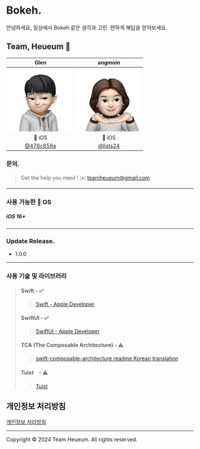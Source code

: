 # Bokeh.
안녕하세요, 일상에서 Bokeh 같은 생각과 고민.
편하게 해답을 얻어보세요.


## Team, Heueum 💭
**Glen** | **angmom** |
:---:|:---:|
<img width="170" alt="image" src="Assets/glen.JPG"> | <img width="170" alt="image" src="Assets/angmom.JPG">
 iOS |  iOS |
[@476c656e](https://github.com/476C656E) | [@lists24](https://github.com/lists24) |

### 문의.
> Get the help you need !
✉️ teamheueum@gmail.com



***
### 사용 가능한  OS
##### iOS 16+

***
### Update Release.
- 1.0.0
***

### 사용 기술 및 라이브러리
> #### Swift - ✅
> >[Swift - Apple Developer](https://developer.apple.com/kr/swift/)
> #### SwiftUI - ✅
>>[SwiftUI - Apple Developer](https://developer.apple.com/kr/xcode/swiftui/)
> #### TCA (The Composable Architecture) - ⚠️ 
>>[swift-composable-architecture readme Korean translation](https://gist.github.com/Achoo-kr/5d8936d12e71028fcc4a7c5e078ca038)
>#### Tuist　- ⚠️
>> [Tuist](https://tuist.io/)



## 개인정보 처리방침
[개인정보 처리방침](https://www.notion.so/6d82bac0a6a54c11ab72ea2917fd0573?pvs=21)
 
***

Copyright © 2024 Team Heueum. All rights reserved.
